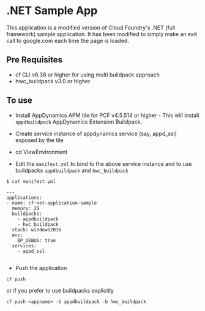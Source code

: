 # .NET Sample App
This application is a modified version of Cloud Foundry's .NET (full framework) sample application. It has been modified to simply make an exit call to google.com each time the page is loaded.

## Pre Requisites

- cf CLI v6.38 or higher for using multi buildpack approach
- hwc_buildpack v3.0 or higher

## To use

- Install AppDynamics APM tile for PCF v4.5.514 or higher - This will install  `appdbuildpack` AppDynamics Extension Buildpack. 
- Create service instance of appdynamics service (say, appd_ssl) exposed by the tile 

- cd ViewEnvironment
- Edit the `manifest.yml` to bind to the above service instance and to use buildpacks `appdbuildpack` and `hwc_buildpack` 


```
$ cat manifest.yml

---
applications:
- name: cf-net-application-sample
  memory: 2G
  buildpacks: 
    - appdbuildpack
    - hwc_buildpack
  stack: windows2016
  env:
    BP_DEBUG: true
  services:
    - appd_ssl


```
- Push the application 

```
cf push 
```

or if you prefer to use buildpacks explicitly 

```
cf push <appname> -b appdbuildpack -b hwc_buildpack 
```

